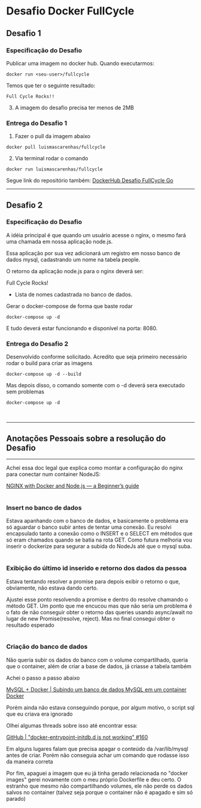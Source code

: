 # Desafio Docker FullCycle

## Desafio 1

### Especificação do Desafio

Publicar uma imagem no docker hub. Quando executarmos:

```
docker run <seu-user>/fullcycle
```

Temos que ter o seguinte resultado:

```
Full Cycle Rocks!!
```

3. A imagem do desafio precisa ter menos de 2MB

### Entrega do Desafio 1

1. Fazer o pull da imagem abaixo

```
docker pull luismascarenhas/fullcycle
```

2. Via terminal rodar o comando

```
docker run luismascarenhas/fullcycle
```

Segue link do repositório também:
[DockerHub Desafio FullCycle Go](https://hub.docker.com/r/luismascarenhas/fullcycle)

---

## Desafio 2

### Especificação do Desafio

A idéia principal é que quando um usuário acesse o nginx, o mesmo fará uma chamada em nossa aplicação node.js.

Essa aplicação por sua vez adicionará um registro em nosso banco de dados mysql, cadastrando um nome na tabela people.

O retorno da aplicação node.js para o nginx deverá ser:

Full Cycle Rocks!

- Lista de nomes cadastrada no banco de dados.

Gerar o docker-compose de forma que baste rodar

```
docker-compose up -d
```

E tudo deverá estar funcionando e disponível na porta: 8080.

### Entrega do Desafio 2

Desenvolvido conforme solicitado. Acredito que seja primeiro necessário rodar o build para criar as imagens

```
docker-compose up -d --build
```

Mas depois disso, o comando somente com o -d deverá sera executado sem problemas

```
docker-compose up -d
```

<br />

---

## Anotações Pessoais sobre a resolução do Desafio

---

Achei essa doc legal que explica como montar a configuração do nginx para conectar num container NodeJS:

[NGINX with Docker and Node.js — a Beginner’s guide](https://ashwin9798.medium.com/nginx-with-docker-and-node-js-a-beginners-guide-434fe1216b6b)
<br><br>

### Insert no banco de dados

Estava apanhando com o banco de dados, e basicamente o problema era só aguardar o banco subir antes de tentar uma conexão. Eu resolvi encapsulado tanto a conexão como o INSERT e o SELECT em métodos que só eram chamados quando se batia na rota GET. Como futura melhoria vou inserir o dockerize para segurar a subida do NodeJs até que o mysql suba.
<br><br>

### Exibição do último id inserido e retorno dos dados da pessoa

Estava tentando resolver a promise para depois exibir o retorno o que, obviamente, não estava dando certo.

Ajustei esse ponto resolvendo a promise e dentro do resolve chamando o método GET. Um ponto que me encucou mas que não seria um problema é o fato de não conseguir obter o retorno das queries usando async/await no lugar de new Promise(resolve, reject). Mas no final consegui obter o resultado esperado
<br><br>

### Criação do banco de dados

Não queria subir os dados do banco com o volume compartilhado, queria que o container, além de criar a base de dados, já criasse a tabela também

Achei o passo a passo abaixo

[MySQL + Docker | Subindo um banco de dados MySQL em um container Docker](https://johnfercher.medium.com/mysql-docker-7ff6d50d6cf1)

Porém ainda não estava conseguindo porque, por algum motivo, o script sql que eu criava era ignorado

Olhei algumas threads sobre isso até encontrar essa:

[GitHub | "docker-entrypoint-initdb.d is not working" #160](https://github.com/MariaDB/mariadb-docker/issues/160)

Em alguns lugares falam que precisa apagar o conteúdo da /var/lib/mysql antes de criar. Porém não conseguia achar um comando que rodasse isso da maneira correta

Por fim, apaguei a imagem que eu já tinha gerado relacionada no "docker images" gerei novamente com o meu próprio Dockerfile e deu certo. O estranho que mesmo não compartilhando volumes, ele não perde os dados salvos no container (talvez seja porque o container não é apagado e sim só parado)
